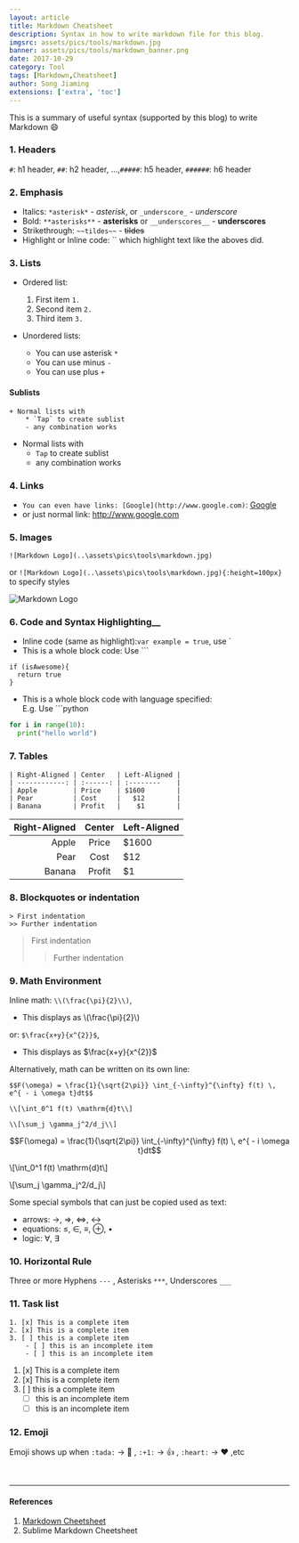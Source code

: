 ```yaml
---
layout: article
title: Markdown Cheatsheet
description: Syntax in how to write markdown file for this blog.
imgsrc: assets/pics/tools/markdown.jpg
banner: assets/pics/tools/markdown_banner.png
date: 2017-10-29
category: Tool
tags: [Markdown,Cheatsheet]
author: Song Jiaming
extensions: ['extra', 'toc']
---
```

This is a summary of useful syntax (supported by this blog) to write Markdown :smile:

### __1. Headers__
`#`: h1 header, `##`: h2 header, ...,`#####`: h5 header, `######`: h6 header


### __2. Emphasis__
- Italics: `*asterisk*` - *asterisk*, or `_underscore_` - _underscore_
- Bold: `**asterisks**` - **asterisks** or `__underscores__` - __underscores__
- Strikethrough: `~~tildes~~` - ~~tildes~~
- Highlight or Inline code: `` which highlight text like the aboves did.


### 3. __Lists__
- Ordered list:
    1. First item `1. `
    2. Second item `2. `
    3. Third item `3. `

- Unordered lists:
    * You can use asterisk `*`
    * You can use minus `-` 
    * You can use plus `+`

#### Sublists
```
+ Normal lists with
    * `Tap` to create sublist
    - any combination works
```
+ Normal lists with
    * `Tap` to create sublist
    - any combination works


### __4. Links__
- `You can even have links: [Google](http://www.google.com)`: [Google](http://www.google.com)
- or just normal link: http://www.google.com

### __5. Images__
`![Markdown Logo](..\assets\pics\tools\markdown.jpg)`<br>

or `![Markdown Logo](..\assets\pics\tools\markdown.jpg){:height=100px}` to specify styles

![Markdown Logo](..\assets\pics\tools\markdown.jpg)

### __6. Code and Syntax Highlighting____

- Inline code (same as highlight):`var example = true`, use `
- This is a whole block code: Use ```
```
if (isAwesome){
  return true
}
```

- This is a whole block code with language specified:<br>
E.g. Use ```python 
```python
for i in range(10):
  print("hello world")
```

### __7. Tables__
```
| Right-Aligned | Center   | Left-Aligned |
| ------------: | :------: | :--------    |
| Apple         | Price    | $1600        |
| Pear          | Cost     |   $12        |
| Banana        | Profit   |    $1        |
```

| Right-Aligned      |  Center   | Left-Aligned |
| --------: | :-------: | :---- |
| Apple     | Price     | $1600 |
| Pear      | Cost      |   $12 |
| Banana    | Profit    |    $1 |

### __8. Blockquotes or indentation__
```
> First indentation
>> Further indentation
```
> First indentation
>> Further indentation


### __9. Math Environment__
Inline math: `\\(\frac{\pi}{2}\\)`,<br>
- This displays as \\(\frac{\pi}{2}\\)

or: `$\frac{x+y}{x^{2}}$`,<br>
- This displays as $\frac{x+y}{x^{2}}$

Alternatively, math can be written on its own line:

```
$$F(\omega) = \frac{1}{\sqrt{2\pi}} \int_{-\infty}^{\infty} f(t) \, e^{ - i \omega t}dt$$

\\[\int_0^1 f(t) \mathrm{d}t\\]

\\[\sum_j \gamma_j^2/d_j\\]
```

$$F(\omega) = \frac{1}{\sqrt{2\pi}} \int_{-\infty}^{\infty} f(t) \, e^{ - i \omega t}dt$$

\\[\int_0^1 f(t) \mathrm{d}t\\]

\\[\sum_j \gamma_j^2/d_j\\]

Some special symbols that can just be copied used as text:
- arrows: →, ⇒, ⇔, ↔
- equations: ≤, ∈, ≡, ⊕, •
- logic: ∀, ∃

### __10. Horizontal Rule__
Three or more Hyphens `---` , Asterisks `***`, Underscores `___`

### __11. Task list__
```
1. [x] This is a complete item
2. [x] This is a complete item
3. [ ] this is a complete item
    - [ ] this is an incomplete item
    - [ ] this is an incomplete item
```

1. [x] This is a complete item
2. [x] This is a complete item
3. [ ] this is a complete item
    - [ ] this is an incomplete item
    - [ ] this is an incomplete item

### __12. Emoji__
Emoji shows up when `:tada:` -> :tada: , `:+1:` -> :+1: , `:heart:` -> :heart: ,etc

<br>

----
#### References
1. [Markdown Cheetsheet](https://github.com/adam-p/markdown-here/wiki/Markdown-Cheatsheet)
2. Sublime Markdown Cheetsheet